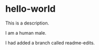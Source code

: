# hello-world
This is a description.

I am a human male.

I had added a branch called readme-edits.
